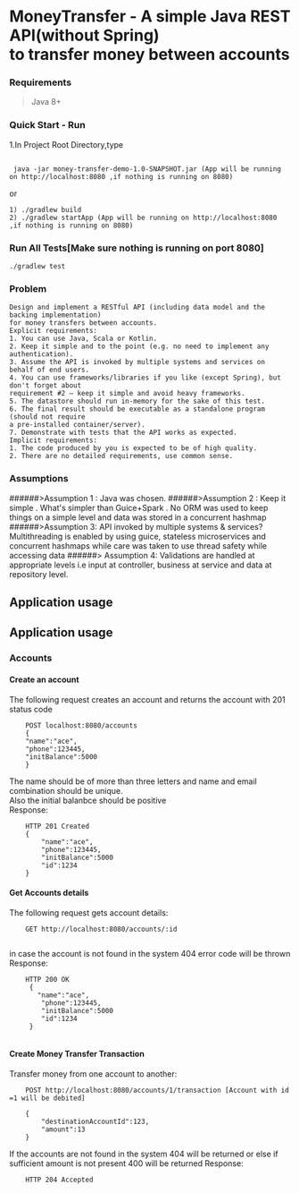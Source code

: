 # MoneyTransfer - A  simple Java REST API(without Spring) <br> to transfer money between accounts <br>
### Requirements
> Java 8+
### Quick Start - Run
1.In Project Root Directory,type <br/>
```$xslt
 
 java -jar money-transfer-demo-1.0-SNAPSHOT.jar (App will be running on http://localhost:8080 ,if nothing is running on 8080)
```
or
```$xslt
1) ./gradlew build
2) ./gradlew startApp (App will be running on http://localhost:8080 ,if nothing is running on 8080)
```
### Run All Tests[Make sure nothing is running on port 8080]
```$xslt
./gradlew test
```

### Problem
```text
Design and implement a RESTful API (including data model and the backing implementation)
for money transfers between accounts.
Explicit requirements:
1. You can use Java, Scala or Kotlin.
2. Keep it simple and to the point (e.g. no need to implement any authentication).
3. Assume the API is invoked by multiple systems and services on behalf of end users.
4. You can use frameworks/libraries if you like (except Spring), but don't forget about
requirement #2 – keep it simple and avoid heavy frameworks.
5. The datastore should run in-memory for the sake of this test.
6. The final result should be executable as a standalone program (should not require
a pre-installed container/server).
7. Demonstrate with tests that the API works as expected.
Implicit requirements:
1. The code produced by you is expected to be of high quality.
2. There are no detailed requirements, use common sense.
```
### Assumptions 
######>Assumption 1 : Java was chosen. 
######>Assumption 2 : Keep it simple . What's simpler than Guice+Spark . No ORM was used to keep things on a simple level and data was stored in a concurrent hashmap
######>Assumption 3: API invoked by multiple systems & services? <br> Multithreading is enabled by using guice, stateless microservices and concurrent hashmaps while care was taken to use thread safety while accessing data
######> Assumption 4: Validations are handled at appropriate levels i.e input at controller, business at service and data at repository level.
## Application usage



## Application usage
### Accounts
#### Create an account
The following request creates an account and returns the account  with 201 status code
```
    POST localhost:8080/accounts
    { 
    "name":"ace", 
    "phone":123445, 
    "initBalance":5000 
    }
```
The name should be of more than three letters and name and email combination should be unique.<br>
Also the initial balanbce should be positive<br/>
Response:
```
    HTTP 201 Created
    { 
        "name":"ace", 
        "phone":123445, 
        "initBalance":5000 
        "id":1234
    }
```
#### Get Accounts details
The following request gets account details:
```
    GET http://localhost:8080/accounts/:id
    
```
in case the account is not found in the system 404 error code will be thrown <br>
Response:
```
    HTTP 200 OK
     {
       "name":"ace", 
        "phone":123445, 
        "initBalance":5000 
        "id":1234
     }
   
```


#### Create Money Transfer Transaction
Transfer money from one account to another:
```
    POST http://localhost:8080/accounts/1/transaction [Account with id =1 will be debited] 
    
    { 
        "destinationAccountId":123,
        "amount":13
    }
```
If the accounts are  not found in the system 404 will be returned or else if sufficient amount is not present 400 will be returned
Response:
```
    HTTP 204 Accepted
```
